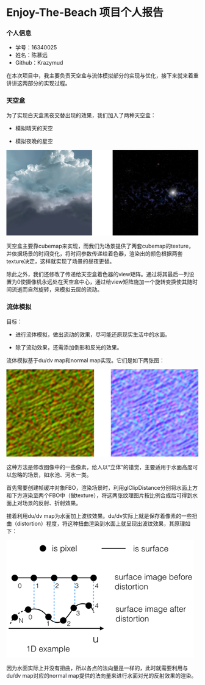 # Enjoy-The-Beach 项目个人报告

### 个人信息

- 学号：16340025
- 姓名：陈慕远
- Github：Krazymud

在本次项目中，我主要负责天空盒与流体模拟部分的实现与优化，接下来就来着重讲讲这两部分的实现过程。



### 天空盒

为了实现白天盒黑夜交替出现的效果，我们加入了两种天空盒：

- 模拟晴天的天空

- 模拟夜晚的星空

![](../images/sky1.png)

天空盒主要靠cubemap来实现，而我们为场景提供了两套cubemap的texture，并依据场景的时间变化，将时间参数传递给着色器，渲染出的颜色根据两套texture决定，这样就实现了场景的昼夜更替。

除此之外，我们还修改了传递给天空盒着色器的view矩阵。通过将其最后一列设置为0使摄像机永远处在天空盒中心，通过给view矩阵施加一个旋转变换使其随时间流逝而自然旋转，来模拟云层的流动。



### 流体模拟

目标：

- 进行流体模拟，做出流动的效果，尽可能还原现实生活中的水面。

- 除了流动效果，还需添加倒影和反光的效果。

流体模拟基于du/dv map和normal map实现。它们是如下两张图：

![](../images/map1.png)

这种方法是修改图像中的一些像素，给人以“立体”的错觉，主要适用于水面高度可以忽略的场景，如水池、河水一类。

首先需要创建帧缓冲对象FBO，渲染场景时，利用glClipDistance分别将水面上方和下方渲染至两个FBO中（做texture），将这两张纹理图片按比例合成后可得到水面上对场景的反射、折射效果。

接着利用du/dv map为水面加上波纹效果。du/dv实际上就是保存着像素的一些扭曲（distortion）程度，将这种扭曲渲染到水面上就呈现出波纹效果，其原理如下：

![](../images/surface.png)

因为水面实际上并没有扭曲，所以各点的法向量是一样的，此时就需要利用与du/dv map对应的normal map提供的法向量来进行水面对光的反射效果的渲染。